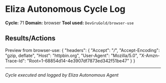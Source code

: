 # Eliza Autonomous Cycle Log

**Cycle:** 71
**Domain:** browser
**Tool used:** `DevGruGold/browser-use`

## Results/Actions
Preview from browser-use:
{
  "headers": {
    "Accept": "*/*", 
    "Accept-Encoding": "gzip, deflate", 
    "Host": "httpbin.org", 
    "User-Agent": "Mozilla/5.0", 
    "X-Amzn-Trace-Id": "Root=1-68854d14-4e3907df7873ed342f51be47"
  }
}


---
*Cycle executed and logged by Eliza Autonomous Agent*